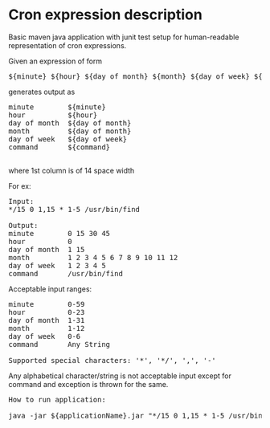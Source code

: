 # Cron expression description

Basic maven java application with junit test setup for human-readable representation of cron expressions.

Given an expression of form

<pre>
${minute} ${hour} ${day of month} ${month} ${day of week} ${command}
</pre>

generates output as

<pre>
minute        ${minute}
hour          ${hour}
day of month  ${day of month}
month         ${day of month}
day of week   ${day of week}
command       ${command}

</pre>
where 1st column is of 14 space width

For ex: 
<pre>
Input:
*/15 0 1,15 * 1-5 /usr/bin/find

Output:
minute        0 15 30 45
hour          0
day of month  1 15
month         1 2 3 4 5 6 7 8 9 10 11 12
day of week   1 2 3 4 5
command       /usr/bin/find
</pre>

Acceptable input ranges:

<pre>
minute        0-59
hour          0-23
day of month  1-31
month         1-12
day of week   0-6
command       Any String

Supported special characters: '*', '*/', ',', '-' 
</pre>

Any alphabetical character/string is not acceptable input except for command and exception is thrown for the same.

<pre>
How to run application:

java -jar ${applicationName}.jar "*/15 0 1,15 * 1-5 /usr/bin/find"

</pre>